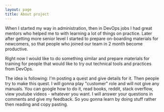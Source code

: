 ```yaml
---
layout: page
title: About project
---
```


When I started my way in administration, then in DevOps jobs I had great mentors who helped me to with learning a lot of things on practice. Later after getting more senior level I started to prepare on-boarding materials for newcomers, so that people who joined our team in 2 month become productive.

Right now I would like to do something similar and prepare materials for training for people that would like to try out technical tools and practices from DevOps.

The idea is following: I'm posting a quest and give details for it. Then people try to make this quest. I will gonna play "customer" role and will not give any manuals. You can google how to do it, read books, reddit, stack overflow, view youtube videos - whatever you want. I will answer your questions in comments and give my feedback. So you gonna learn by doing stuff rather then reading and copy pasting.
